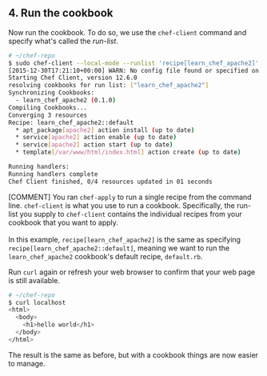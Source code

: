 ## 4. Run the cookbook

Now run the cookbook. To do so, we use the `chef-client` command and specify what's called the _run-list_.

```bash
# ~/chef-repo
$ sudo chef-client --local-mode --runlist 'recipe[learn_chef_apache2]'
[2015-12-30T17:21:10+00:00] WARN: No config file found or specified on command line, using command line options.
Starting Chef Client, version 12.6.0
resolving cookbooks for run list: ["learn_chef_apache2"]
Synchronizing Cookbooks:
  - learn_chef_apache2 (0.1.0)
Compiling Cookbooks...
Converging 3 resources
Recipe: learn_chef_apache2::default
  * apt_package[apache2] action install (up to date)
  * service[apache2] action enable (up to date)
  * service[apache2] action start (up to date)
  * template[/var/www/html/index.html] action create (up to date)

Running handlers:
Running handlers complete
Chef Client finished, 0/4 resources updated in 01 seconds
```

[COMMENT] You ran `chef-apply` to run a single recipe from the command line. `chef-client` is what you use to run a cookbook. Specifically, the run-list you supply to `chef-client` contains the individual recipes from your cookbook that you want to apply.<br><br>In this example, `recipe[learn_chef_apache2]` is the same as specifying `recipe[learn_chef_apache2::default]`, meaning we want to run the `learn_chef_apache2` cookbook's default recipe, <code class="file-path">default.rb</code>.

Run `curl` again or refresh your web browser to confirm that your web page is still available.

```bash
# ~/chef-repo
$ curl localhost
<html>
  <body>
    <h1>hello world</h1>
  </body>
</html>
```

The result is the same as before, but with a cookbook things are now easier to manage.
